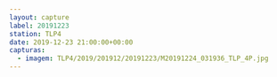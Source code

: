 ```yaml
---
layout: capture
label: 20191223
station: TLP4
date: 2019-12-23 21:00:00+00:00
capturas:
  - imagem: TLP4/2019/201912/20191223/M20191224_031936_TLP_4P.jpg
---
```

